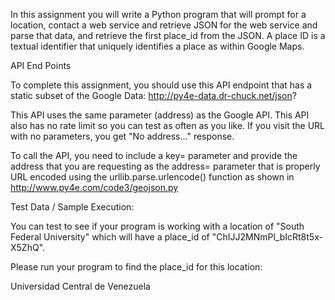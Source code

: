 In this assignment you will write a Python program that will prompt for a location, contact a web service and retrieve JSON for the web service and parse that data, and retrieve the first place_id from the JSON. 
A place ID is a textual identifier that uniquely identifies a place as within Google Maps.

API End Points

To complete this assignment, you should use this API endpoint that has a static subset of the Google Data:
http://py4e-data.dr-chuck.net/json?

This API uses the same parameter (address) as the Google API. This API also has no rate limit so you can test as often as you like. If you visit the URL with no parameters, you get "No address..." response.

To call the API, you need to include a key= parameter and provide the address that you are requesting as the address= parameter that is properly URL encoded using the 
urllib.parse.urlencode() function as shown in http://www.py4e.com/code3/geojson.py

Test Data / Sample Execution:

You can test to see if your program is working with a location of "South Federal University" which will have a place_id of "ChIJJ2MNmPl_bIcRt8t5x-X5ZhQ".

Please run your program to find the place_id for this location:

Universidad Central de Venezuela

